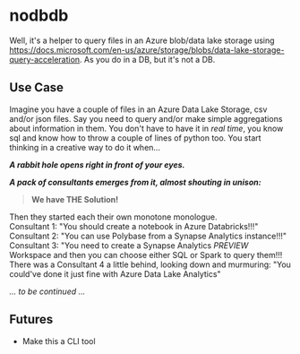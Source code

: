 # nodbdb

Well, it's a helper to query files in an Azure blob/data lake storage using https://docs.microsoft.com/en-us/azure/storage/blobs/data-lake-storage-query-acceleration.
As you do in a DB, but it's not a DB. 

## Use Case
Imagine you have a couple of files in an Azure Data Lake Storage, csv and/or json files. Say you need to query and/or make simple aggregations about information in them. You don't have to have it in *real time*, you know sql and know how to throw a couple of lines of python too. You start thinking in a creative way to do it when...

***A rabbit hole opens right in front of your eyes.***

***A pack of consultants emerges from it, almost shouting in unison:*** 
>**We have THE Solution!**

Then they started each their own monotone monologue.<br>
Consultant 1: "You should create a notebook in Azure Databricks!!!"
Consultant 2: "You can use Polybase from a Synapse Analytics instance!!!"<br>
Consultant 3: "You need to create a Synapse Analytics *PREVIEW* Workspace and then you can choose either SQL or Spark to query them!!!<br>
There was a Consultant 4 a little behind, looking down and murmuring: "You could've done it just fine with Azure Data Lake Analytics"

_... to be continued ..._
## Futures
- Make this a CLI tool

